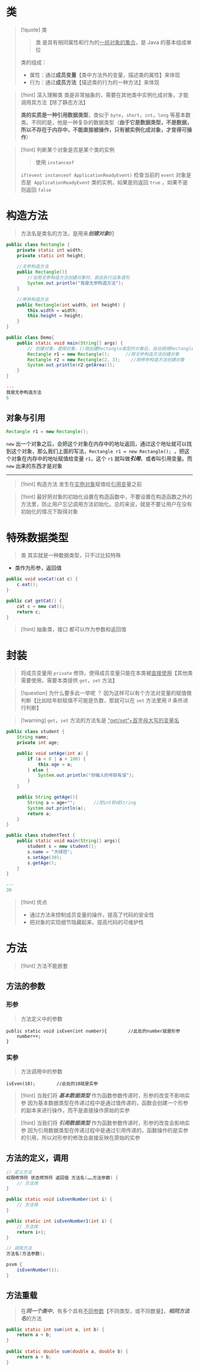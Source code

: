 # 类
>[!quote] 类
>>类 是具有相同属性和行为的<u>一组对象的集合</u>，是 Java 的基本组成单位
>
>类的组成：
> - 属性：通过**成员变量**【类中方法外的变量，描述类的属性】来体现
> - 行为：通过**成员方法**【描述类的行为的一种方法】来体现

>[!hint] 深入理解类
>类是非常抽象的，需要在其他类中实例化成对象，才能调用其方法【除了静态方法】
>
>**类的实质是一种引用数据类型**，类似于 `byte`，`short`，`int`，`long` 等基本数类。不同的是，他是一种复杂的数据类型（**由于它是数据类型，不是数据，所以不存在于内存中，不能直接被操作，只有被实例化成对象，才变得可操作**）

>[!hint] 判断某个对象是否是某个类的实例
>>使用 `instanceof` 
>
>`if(event instanceof ApplicationReadyEvent)` 检查当前的 `event` 对象是否是  `ApplicationReadyEvent` 类的实例，如果是则返回 `true` ，如果不是则返回 `false`

# 构造方法
>方法名是类名的方法，是用来***创建对象***的

```java
public class Rectangle {  
    private static int width;  
    private static int height;  
    
    //无参构造方法
    public Rectangle(){      
	    //当用无参构造方法创建对象时，就会执行这条语句                     
        System.out.println("我是无参构造方法");      
    }  

	//带参构造方法
    public Rectangle(int width, int height) {         
        this.width = width;  
        this.height = height;  
    }   
}

public class Demo{
	public static void main(String[] args) {  
		// 创建对象，使用对象，()指创建Rectangle类型的对象后，自动调用Rectangle类中的构造方法，来进行成员变量的初始化
		Rectangle r1 = new Rectangle();      //用无参构造方法创建对象
	    Rectangle r2 = new Rectangle(2, 3);    //用带参构造方法创建对象
	    System.out.println(r2.getArea());  
	}
}

---
我是无参构造方法
6
```

## 对象与引用
```java
Rectangle r1 = new Rectangle(); 
```

`new` 出一个对象之后，会把这个对象在内存中的地址返回，通过这个地址就可以找到这个对象，那么我们上面的写法，`Rectangle r1 = new Rectangle(); `，把这个对象在内存中的地址赋值给变量 `r1`，这个 `r1` 就叫做***引用***，或者叫引用变量。而 `new` 出来的东西才是对象

---

>[!hint] 构造方法 发生在<u>实例对象</u>赋值给<u>引用变</u>量之前

>[!hint] 最好把对象的初始化设置在构造函数中，不要设置在构造函数之外的方法里，防止用户忘记调用方法初始化。总的来说，就是不要让用户在没有初始化的情况下取得对象

# 特殊数据类型
>类 其实就是一种数据类型，只不过比较特殊

- 类作为形参，返回值
```java
public void useCat(cat c) {
	c.eat();
}

public cat getCat() {
	cat c = new cat();
	return c;
}
```

>[!hint] 抽象类，接口 都可以作为参数和返回值


# 封装
>将成员变量用 `private` 修饰，使得成员变量只能在本类被<u>直接使用</u>【其他类需要使用，需要本类提供 `get`，`set` 方法】

>[!question] 为什么要多此一举呢 ？
>因为这样可以有个方法对变量的赋值做判断【比如给年龄赋值不可能是负数，那就可以在 `set` 方法里用 if 条件进行判断】

>[!warning] `get`，`set` 方法的方法名是 <u>“get/set”+首字母大写的变量名</u>

```java
public class student {
    String name;
    private int age;

    public void setAge(int a) {
        if (a < 0 | a > 100) {
            this.age = a;
        } else {
            System.out.println("你输入的年龄有误");
        }
    }

    public String getAge(){
        String a = age+"";       //把int转成String
        System.out.println(a);
        return a;
    }
}
```

```java
public class studentTest {
    public static void main(String[] args){
        student s = new student();
        s.name = "大绿坦";
        s.setAge(30);
        s.getAge();
	}
}

---
30
```

>[!hint] 优点
> - 通过方法来控制成员变量的操作，提高了代码的安全性
> - 把对象的实现细节隐藏起来，提高代码的可维护性

# 方法
>[!hint] 方法不能嵌套

## 方法的参数
### 形参
>方法定义中的参数

```
public static void isEven(int number){        //此处的number就是形参
	number++;                        
}  
```
### 实参
>方法调用中的参数

```
isEven(10);        //此处的10就是实参
```

>[!hint] 当我们将 ***基本数据类型*** 作为函数参数传递时，形参的改变不影响实参
>因为基本数据类型在传递过程中是通过值传递的，函数会创建一个形参的副本来进行操作，而不是直接操作原始的实参

>[!hint] 当我们将 ***引用数据类型*** 作为函数参数传递时，形参的改变会影响实参
>因为引用数据类型在传递过程中是通过引用传递的，函数操作的是实参的引用，所以对形参的修改会直接反映在原始的实参

## 方法的定义，调用
```java
// 定义方法
权限修饰符 状态修饰符 返回值 方法名(……方法参数) {
	// 方法体
}

public static void isEvenNumber(int i) {
	// 方法体
}

public static int isEvenNumber1(int i) {
	// 方法体
	return i+1;
}

// 调用方法
方法名(方法参数);

psvm {
	isEvenNumber(1);
}
```


## 方法重载
>在***同一个类中***，有多个具有<u>不同参数</u>【不同类型，或不同数量】，***相同方法名***的方法

```java
public static int sum(int a, int b) {  
    return a + b;  
}  
  
public static double sum(double a, double b) {  
    return a + b;  
}
```































